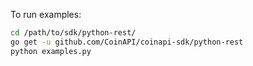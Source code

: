 To run examples:

```bash
cd /path/to/sdk/python-rest/
go get -u github.com/CoinAPI/coinapi-sdk/python-rest
python examples.py
```